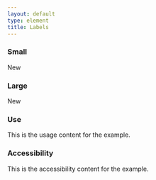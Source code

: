 ```yaml
---
layout: default
type: element
title: Labels
---
```


<div class="preview">

  <h3 class="usa-usfwds-heading">Small</h3>
  <span class="usa-label">New</span>

  <h3 class="usa-usfwds-heading">Large</h3>
  <span class="usa-label-big">New</span>

</div>

<div class="usa-grid">
  <div class="usa-width-one-half">
    <h3 class="usa-usfwds-heading">Use</h3>
    <p>This is the usage content for the example.</p>
  </div>
  <div class="usa-width-one-half">
    <h3 class="usa-usfwds-heading">Accessibility</h3>
    <p>This is the accessibility content for the example.</p>
  </div>  
</div>